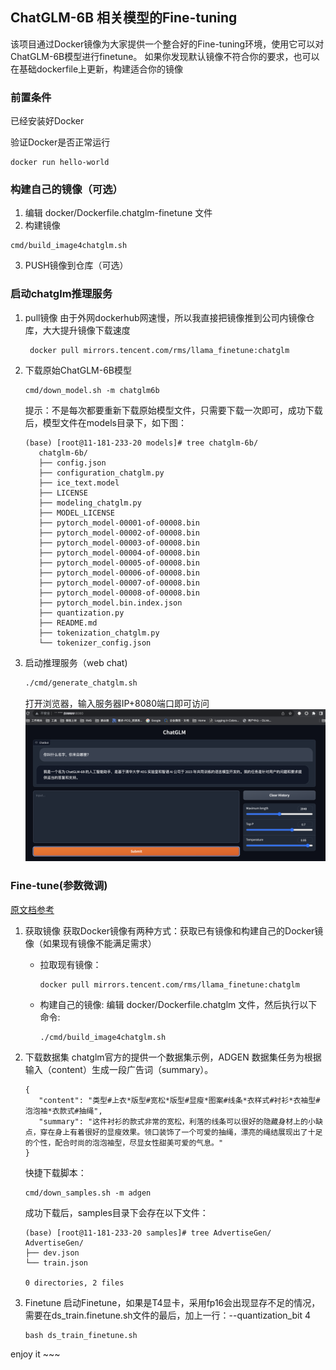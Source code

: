 ## ChatGLM-6B 相关模型的Fine-tuning

该项目通过Docker镜像为大家提供一个整合好的Fine-tuning环境，使用它可以对ChatGLM-6B模型进行finetune。
如果你发现默认镜像不符合你的要求，也可以在基础dockerfile上更新，构建适合你的镜像


### 前置条件
已经安装好Docker

验证Docker是否正常运行

```shell
docker run hello-world
```

### 构建自己的镜像（可选）

1. 编辑 docker/Dockerfile.chatglm-finetune 文件
2. 构建镜像
```shell
cmd/build_image4chatglm.sh
```
3. PUSH镜像到仓库（可选）

### 启动chatglm推理服务

1. pull镜像
   由于外网dockerhub网速慢，所以我直接把镜像推到公司内镜像仓库，大大提升镜像下载速度
   ```shell
    docker pull mirrors.tencent.com/rms/llama_finetune:chatglm
   ```

2. 下载原始ChatGLM-6B模型
   
   ```shell
   cmd/down_model.sh -m chatglm6b
   ```
   提示：不是每次都要重新下载原始模型文件，只需要下载一次即可，成功下载后，模型文件在models目录下，如下图：
   ```
   (base) [root@11-181-233-20 models]# tree chatglm-6b/
      chatglm-6b/
      ├── config.json
      ├── configuration_chatglm.py
      ├── ice_text.model
      ├── LICENSE
      ├── modeling_chatglm.py
      ├── MODEL_LICENSE
      ├── pytorch_model-00001-of-00008.bin
      ├── pytorch_model-00002-of-00008.bin
      ├── pytorch_model-00003-of-00008.bin
      ├── pytorch_model-00004-of-00008.bin
      ├── pytorch_model-00005-of-00008.bin
      ├── pytorch_model-00006-of-00008.bin
      ├── pytorch_model-00007-of-00008.bin
      ├── pytorch_model-00008-of-00008.bin
      ├── pytorch_model.bin.index.json
      ├── quantization.py
      ├── README.md
      ├── tokenization_chatglm.py
      └── tokenizer_config.json
    ```
3. 启动推理服务（web chat)
   ```bash
   ./cmd/generate_chatglm.sh
   ```
   打开浏览器，输入服务器IP+8080端口即可访问
   ![推理web窗口](./assets/image-1.png)


### Fine-tune(参数微调)
   [原文档参考](https://github.com/THUDM/ChatGLM-6B/tree/main/ptuning)

1. 获取镜像
   获取Docker镜像有两种方式：获取已有镜像和构建自己的Docker镜像（如果现有镜像不能满足需求）
   - 拉取现有镜像：
      ```shell
      docker pull mirrors.tencent.com/rms/llama_finetune:chatglm
      ```
   - 构建自己的镜像:
      编辑 docker/Dockerfile.chatglm 文件，然后执行以下命令:
      ```shell
      ./cmd/build_image4chatglm.sh
      ```

2. 下载数据集
   chatglm官方的提供一个数据集示例，ADGEN 数据集任务为根据输入（content）生成一段广告词（summary）。
   ```
   {
      "content": "类型#上衣*版型#宽松*版型#显瘦*图案#线条*衣样式#衬衫*衣袖型#泡泡袖*衣款式#抽绳",
      "summary": "这件衬衫的款式非常的宽松，利落的线条可以很好的隐藏身材上的小缺点，穿在身上有着很好的显瘦效果。领口装饰了一个可爱的抽绳，漂亮的绳结展现出了十足的个性，配合时尚的泡泡袖型，尽显女性甜美可爱的气息。"
   }
   ```
   快捷下载脚本：
   ```shell
   cmd/down_samples.sh -m adgen
   ```
   成功下载后，samples目录下会存在以下文件：
   ```
   (base) [root@11-181-233-20 samples]# tree AdvertiseGen/
   AdvertiseGen/
   ├── dev.json
   └── train.json

   0 directories, 2 files
   ```

3. Finetune
   启动Finetune，如果是T4显卡，采用fp16会出现显存不足的情况，需要在ds_train.finetune.sh文件的最后，加上一行：--quantization_bit 4 
   ```shell
   bash ds_train_finetune.sh
   ```

  enjoy it ~~~